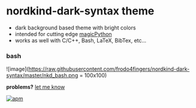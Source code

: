 # nordkind-dark-syntax theme

+ dark background based theme with bright colors
+ intended for cutting edge [magicPython](https://github.com/MagicStack/MagicPython)
+ works as well with C/C++, Bash, LaTeX, BibTex, etc...

### bash
![image](https://raw.githubusercontent.com/frodo4fingers/nordkind-dark-syntax/master/nkd_bash.png = 100x100)


**problems?** [let me know](https://github.com/frodo4fingers/nordkind-dark-syntax/issues)

[![apm](https://img.shields.io/apm/dm/nordkind-dark-syntax.svg?style=flat-square)](https://atom.io/packages/nordkind-dark-syntax)
